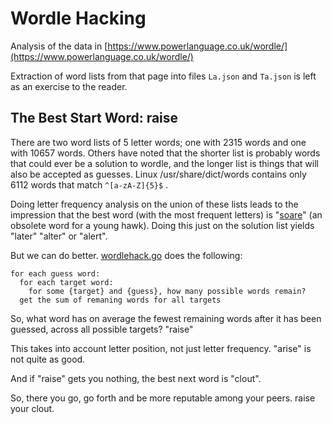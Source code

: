 # Wordle Hacking

Analysis of the data in [https://www.powerlanguage.co.uk/wordle/](https://www.powerlanguage.co.uk/wordle/)

Extraction of word lists from that page into files `La.json` and `Ta.json` is left as an exercise to the reader.

## The Best Start Word: raise

There are two word lists of 5 letter words; one with 2315 words and one with 10657 words. Others have noted that the shorter list is probably words that could ever be a solution to wordle, and the longer list is things that will also be accepted as guesses. Linux /usr/share/dict/words contains only 6112 words that match `^[a-zA-Z]{5}$` .

Doing letter frequency analysis on the union of these lists leads to the impression that the best word (with the most frequent letters) is "[soare](https://www.thefreedictionary.com/soare)" (an obsolete word for a young hawk). Doing this just on the solution list yields "later" "alter" or "alert".

But we can do better. [wordlehack.go](wordlehack.go) does the following:

```
for each guess word:
  for each target word:
    for some {target} and {guess}, how many possible words remain?
  get the sum of remaning words for all targets
```

So, what word has on average the fewest remaining words after it has been guessed, across all possible targets? "raise"

This takes into account letter position, not just letter frequency. "arise" is not quite as good.

And if "raise" gets you nothing, the best next word is "clout".

So, there you go, go forth and be more reputable among your peers. raise your clout.